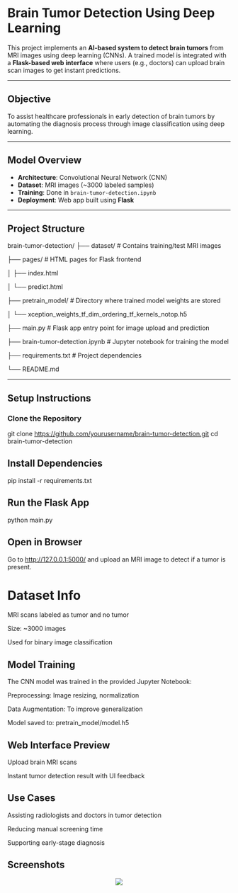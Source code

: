 # Brain Tumor Detection Using Deep Learning

This project implements an **AI-based system to detect brain tumors** from MRI images using deep learning (CNNs). A trained model is integrated with a **Flask-based web interface** where users (e.g., doctors) can upload brain scan images to get instant predictions.

---

## Objective

To assist healthcare professionals in early detection of brain tumors by automating the diagnosis process through image classification using deep learning.

---

## Model Overview

- **Architecture**: Convolutional Neural Network (CNN)
- **Dataset**: MRI images (~3000 labeled samples)
- **Training**: Done in `brain-tumor-detection.ipynb`
- **Deployment**: Web app built using **Flask**

---

## Project Structure

brain-tumor-detection/
├── dataset/ # Contains training/test MRI images

├── pages/ # HTML pages for Flask frontend

│ ├── index.html

│ └── predict.html

├── pretrain_model/ # Directory where trained model weights are stored

│ └── xception_weights_tf_dim_ordering_tf_kernels_notop.h5

├── main.py # Flask app entry point for image upload and prediction

├── brain-tumor-detection.ipynb # Jupyter notebook for training the model

├── requirements.txt # Project dependencies

└── README.md


---

##  Setup Instructions

### Clone the Repository

git clone https://github.com/yourusername/brain-tumor-detection.git
cd brain-tumor-detection

## Install Dependencies

pip install -r requirements.txt

## Run the Flask App
python main.py

## Open in Browser
Go to http://127.0.0.1:5000/ and upload an MRI image to detect if a tumor is present.

# Dataset Info
MRI scans labeled as tumor and no tumor

Size: ~3000 images

Used for binary image classification

## Model Training
The CNN model was trained in the provided Jupyter Notebook:

Preprocessing: Image resizing, normalization

Data Augmentation: To improve generalization

Model saved to: pretrain_model/model.h5

## Web Interface Preview
Upload brain MRI scans

Instant tumor detection result with UI feedback

## Use Cases
Assisting radiologists and doctors in tumor detection

Reducing manual screening time

Supporting early-stage diagnosis

## Screenshots
<center><img src="Brain Tumor Prediction - Personal - Microsoft​ Edge 29-01-2023 20_32_24.png"></center>
